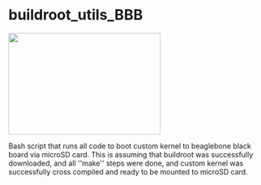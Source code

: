 # buildroot_utils_BBB
<img src="https://upload.wikimedia.org/wikipedia/commons/6/6c/Angry_Penguin.svg" width="300" height="200">

Bash script that runs all code to boot custom kernel to beaglebone black board via microSD card.  This is assuming that buildroot was successfully downloaded, and all ''make'' steps were done, and custom kernel was successfully cross compiled and ready to be mounted to microSD card.  
